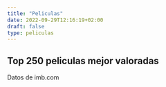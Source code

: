 ```yaml
---
title: "Peliculas"
date: 2022-09-29T12:16:19+02:00
draft: false
type: peliculas
---
```


## Top 250 peliculas mejor valoradas

Datos de imb.com